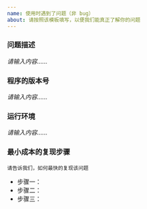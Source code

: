 ```yaml
---
name: 使用时遇到了问题（非 bug）
about: 请按照该模板填写，以便我们能真正了解你的问题
---
```


### 问题描述

*请输入内容……*

### 程序的版本号

*请输入内容……*

### 运行环境

*请输入内容……*

### 最小成本的复现步骤
`请告诉我们，如何最快的复现该问题`

- 步骤一：
- 步骤二：
- 步骤三：